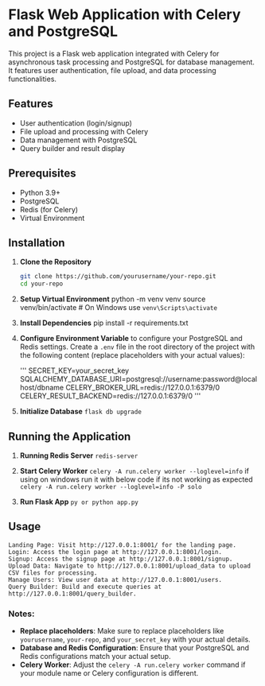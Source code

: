 # Flask Web Application with Celery and PostgreSQL

This project is a Flask web application integrated with Celery for asynchronous task processing and PostgreSQL for database management. It features user authentication, file upload, and data processing functionalities.

## Features

- User authentication (login/signup)
- File upload and processing with Celery
- Data management with PostgreSQL
- Query builder and result display

## Prerequisites

- Python 3.9+
- PostgreSQL
- Redis (for Celery)
- Virtual Environment

## Installation

1. **Clone the Repository**

   ```bash
   git clone https://github.com/yourusername/your-repo.git
   cd your-repo

2. **Setup Virtual Environment**
    python -m venv venv
    source venv/bin/activate  # On Windows use `venv\Scripts\activate`

3. **Install Dependencies**
    pip install -r requirements.txt

4. **Configure Environment Variable**
    to configure your PostgreSQL and Redis settings. Create a `.env` file in the root directory of the project with the following content (replace placeholders with your actual values):

    '''
    SECRET_KEY=your_secret_key
    SQLALCHEMY_DATABASE_URI=postgresql://username:password@localhost/dbname
    CELERY_BROKER_URL=redis://127.0.0.1:6379/0
    CELERY_RESULT_BACKEND=redis://127.0.0.1:6379/0
    '''

5. **Initialize Database**
    `flask db upgrade`


## Running the Application

1. **Running Redis Server**
    `redis-server`

2. **Start Celery Worker**
    `celery -A run.celery worker --loglevel=info` 
    if using on windows run it with below code if its not working as expected
    `celery -A run.celery worker --loglevel=info -P solo`

3. **Run Flask App**
    `py or python app.py`


## Usage
    Landing Page: Visit http://127.0.0.1:8001/ for the landing page.
    Login: Access the login page at http://127.0.0.1:8001/login.
    Signup: Access the signup page at http://127.0.0.1:8001/signup.
    Upload Data: Navigate to http://127.0.0.1:8001/upload_data to upload CSV files for processing.
    Manage Users: View user data at http://127.0.0.1:8001/users.
    Query Builder: Build and execute queries at http://127.0.0.1:8001/query_builder.




### Notes:
- **Replace placeholders**: Make sure to replace placeholders like `yourusername`, `your-repo`, and `your_secret_key` with your actual details.
- **Database and Redis Configuration**: Ensure that your PostgreSQL and Redis configurations match your actual setup.
- **Celery Worker**: Adjust the `celery -A run.celery worker` command if your module name or Celery configuration is different.

